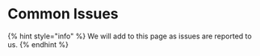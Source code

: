 # Common Issues

{% hint style="info" %}
We will add to this page as issues are reported to us.
{% endhint %}

